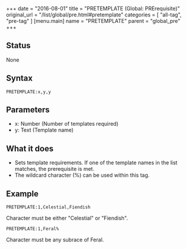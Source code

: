 +++
date = "2016-08-01"
title = "PRETEMPLATE (Global: PRErequisite)"
original_url = "/list/global/pre.html#pretemplate"
categories = [ "all-tag", "pre-tag" ]
[menu.main]
    name = "PRETEMPLATE"
    parent = "global_pre"
+++

## Status

None

## Syntax

`PRETEMPLATE:x,y,y`

## Parameters

-   x: Number (Number of templates required)
-   y: Text (Template name)



What it does
------------

-   Sets template requirements. If one of the template names in the list
    matches, the prerequisite is met.
-   The wildcard character (%) can be used within this tag.

Example
-------

`PRETEMPLATE:1,Celestial,Fiendish`

Character must be either "Celestial" or "Fiendish".

`PRETEMPLATE:1,Feral%`

Character must be any subrace of Feral.

